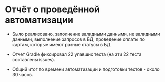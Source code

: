# Отчёт о проведённой автоматизации

* Было реализовано, заполнение валидными данными, не валидными данными, выполнение запросов в БД, проведение оплаты по картам, которые имеют разные статусы в БД

* Отчет Gradle фиксировал 22 упавших теста (на эти 22 теста составлены issues). 

* Общий итог по времени автоматизации и подготовки тестов - около 30 часов.